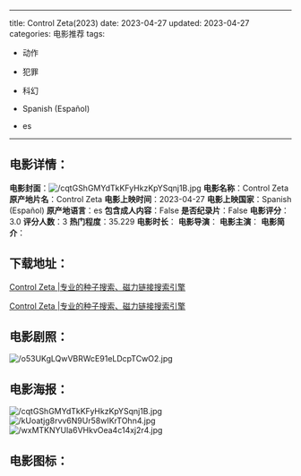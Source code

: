 
---
title: Control Zeta(2023)
date: 2023-04-27
updated: 2023-04-27
categories: 电影推荐
tags:
- 动作
- 犯罪
- 科幻

- Spanish (Español)
- es
---


> 

## **电影详情**：

**电影封面**：<img src="https://image.tmdb.org/t/p/w200/cqtGShGMYdTkKFyHkzKpYSqnj1B.jpg" alt="/cqtGShGMYdTkKFyHkzKpYSqnj1B.jpg" title="/cqtGShGMYdTkKFyHkzKpYSqnj1B.jpg">
**电影名称**：Control Zeta
**原产地片名**：Control Zeta
**电影上映时间**：2023-04-27
**电影上映国家**：Spanish (Español)
**原产地语言**：es
**包含成人内容**：False
**是否纪录片**：False
**电影评分**：3.0
**评分人数**：3
**热门程度**：35.229
**电影时长**：
**电影导演**：
**电影主演**：
**电影简介**：

## **下载地址**：
[Control Zeta |专业的种子搜索、磁力链接搜索引擎](https://movie.amd794.com:2083/?search=Control%20Zeta&ordering=&mode=match_phrase&page_size=10&page=1)

[Control Zeta |专业的种子搜索、磁力链接搜索引擎](https://movie.amd794.com:2083/?search=Control%20Zeta&ordering=&mode=match_phrase&page_size=10&page=1)
 

## **电影剧照**：
<img src="https://image.tmdb.org/t/p/original/o53UKgLQwVBRWcE91eLDcpTCwO2.jpg" alt="/o53UKgLQwVBRWcE91eLDcpTCwO2.jpg" title="/o53UKgLQwVBRWcE91eLDcpTCwO2.jpg">

## **电影海报**：
<img src="https://image.tmdb.org/t/p/original/cqtGShGMYdTkKFyHkzKpYSqnj1B.jpg" alt="/cqtGShGMYdTkKFyHkzKpYSqnj1B.jpg" title="/cqtGShGMYdTkKFyHkzKpYSqnj1B.jpg"><img src="https://image.tmdb.org/t/p/original/kUoatjg8rvv6N9Ur58wIKrTOhn4.jpg" alt="/kUoatjg8rvv6N9Ur58wIKrTOhn4.jpg" title="/kUoatjg8rvv6N9Ur58wIKrTOhn4.jpg"><img src="https://image.tmdb.org/t/p/original/wxMTKNYUla6VHkvOea4c14xj2r4.jpg" alt="/wxMTKNYUla6VHkvOea4c14xj2r4.jpg" title="/wxMTKNYUla6VHkvOea4c14xj2r4.jpg">

## **电影图标**：

